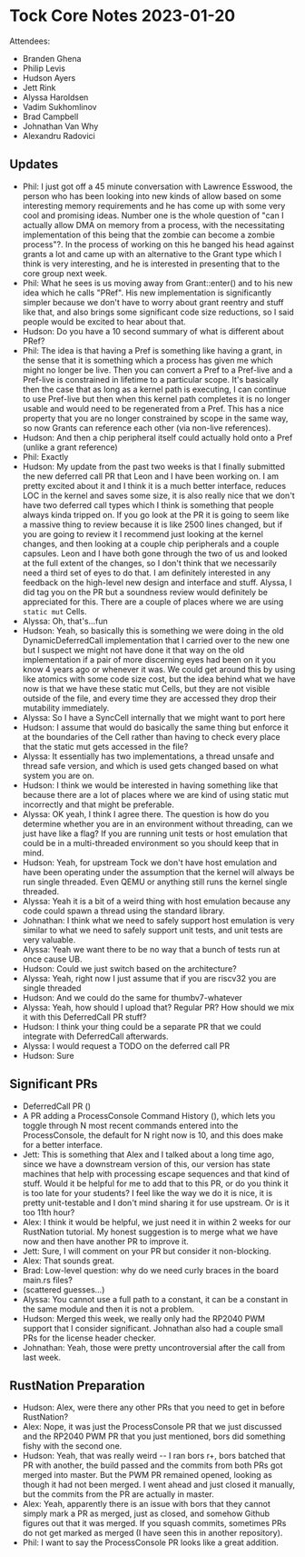 # Tock Core Notes 2023-01-20

Attendees:
 - Branden Ghena
 - Philip Levis
 - Hudson Ayers
 - Jett Rink
 - Alyssa Haroldsen
 - Vadim Sukhomlinov
 - Brad Campbell
 - Johnathan Van Why
 - Alexandru Radovici

## Updates
 * Phil: I just got off a 45 minute conversation with Lawrence Esswood, the person who has been looking into new kinds of allow based on some interesting memory requirements and he has come up with some very cool and promising ideas. Number one is the whole question of "can I actually allow DMA on memory from a process, with the necessitating implementation of this being that the zombie can become a zombie process"?. In the process of working on this he banged his head against grants a lot and came up with an alternative to the Grant type which I think is very interesting, and he is interested in presenting that to the core group next week.
 * Phil: What he sees is us moving away from Grant::enter() and to his new idea which he calls "PRef". His new implementation is significantly simpler because we don't have to worry about grant reentry and stuff like that, and also brings some significant code size reductions, so I said people would be excited to hear about that.
 * Hudson: Do you have a 10 second summary of what is different about PRef?
 * Phil: The idea is that having a Pref is something like having a grant, in the sense that it is something which a process has given me which might no longer be live. Then you can convert a Pref to a Pref-live and a Pref-live is constrained in lifetime to a particular scope. It's basically then the case that as long as a kernel path is executing, I can continue to use Pref-live but then when this kernel path completes it is no longer usable and would need to be regenerated from a Pref. This has a nice property that you are no longer constrained by scope in the same way, so now Grants can reference each other (via non-live references).
 * Hudson: And then a chip peripheral itself could actually hold onto a Pref (unlike a grant reference)
 * Phil: Exactly
 * Hudson: My update from the past two weeks is that I finally submitted the new deferred call PR that Leon and I have been working on. I am pretty excited about it and I think it is a much better interface, reduces LOC in the kernel and saves some size, it is also really nice that we don't have two deferred call types which I think is something that people always kinda tripped on. If you go look at the PR it is going to seem like a massive thing to review because it is like 2500 lines changed, but if you are going to review it I recommend just looking at the kernel changes, and then looking at a couple chip peripherals and a couple capsules. Leon and I have both gone through the two of us and looked at the full extent of the changes, so I don't think that we necessarily need a third set of eyes to do that. I am definitely interested in any feedback on the high-level new design and interface and stuff. Alyssa, I did tag you on the PR but a soundness review would definitely be appreciated for this. There are a couple of places where we are using `static mut` Cells.
 * Alyssa: Oh, that's...fun
 * Hudson: Yeah, so basically this is something we were doing in the old DynamicDeferredCall implementation that I carried over to the new one but I suspect we might not have done it that way on the old implementation if a pair of more discerning eyes had been on it you know 4 years ago or whenever it was. We could get around this by using like atomics with some code size cost, but the idea behind what we have now is that we have these static mut Cells, but they are not visible outside of the file, and every time they are accessed they drop their mutability immediately.
 * Alyssa: So I have a SyncCell internally that we might want to port here
 * Hudson: I assume that would do basically the same thing but enforce it at the boundaries of the Cell rather than having to check every place that the static mut gets accessed in the file?
 * Alyssa: It essentially has two implementations, a thread unsafe and thread safe version, and which is used gets changed based on what system you are on.
 * Hudson: I think we would be interested in having something like that because there are a lot of places where we are kind of using static mut incorrectly and that might be preferable.
 * Alyssa: OK yeah, I think I agree there. The question is how do you determine whether you are in an environment without threading, can we just have like a flag? If you are running unit tests or host emulation that could be in a multi-threaded environment so you should keep that in mind.
 * Hudson: Yeah, for upstream Tock we don't have host emulation and have been operating under the assumption that the kernel will always be run single threaded. Even QEMU or anything still runs the kernel single threaded.
 * Alyssa: Yeah it is a bit of a weird thing with host emulation because any code could spawn a thread using the standard library.
 * Johnathan: I think what we need to safely support host emulation is very similar to what we need to safely support unit tests, and unit tests are very valuable.
 * Alyssa: Yeah we want there to be no way that a bunch of tests run at once cause UB.
 * Hudson: Could we just switch based on the architecture?
 * Alyssa: Yeah, right now I just assume that if you are riscv32 you are single threaded
 * Hudson: And we could do the same for thumbv7-whatever
 * Alyssa: Yeah, how should I upload that? Regular PR? How should we mix it with this DeferredCall PR stuff?
 * Hudson: I think your thing could be a separate PR that we could integrate with DeferredCall afterwards.
 * Alyssa: I would request a TODO on the deferred call PR
 * Hudson: Sure

## Significant PRs
 * DeferredCall PR ()
 * A PR adding a ProcessConsole Command History (), which lets you toggle through N most recent commands entered into the ProcessConsole, the default for N right now is 10, and this does make for a better interface.
 * Jett: This is something that Alex and I talked about a long time ago, since we have a downstream version of this, our version has state machines that help with processing escape sequences and that kind of stuff. Would it be helpful for me to add that to this PR, or do you think it is too late for your students? I feel like the way we do it is nice, it is pretty unit-testable and I don't mind sharing it for use upstream. Or is it too 11th hour?
 * Alex: I think it would be helpful, we just need it in within 2 weeks for our RustNation tutorial. My honest suggestion is to merge what we have now and then have another PR to improve it.
 * Jett: Sure, I will comment on your PR but consider it non-blocking.
 * Alex: That sounds great.
 * Brad: Low-level question: why do we need curly braces in the board main.rs files?
 * (scattered guesses...)
 * Alyssa: You cannot use a full path to a constant, it can be a constant in the same module and then it is not a problem.
 * Hudson: Merged this week, we really only had the RP2040 PWM support that I consider significant. Johnathan also had a couple small PRs for the license header checker.
 * Johnathan: Yeah, those were pretty uncontroversial after the call from last week.


## RustNation Preparation
 * Hudson: Alex, were there any other PRs that you need to get in before RustNation?
 * Alex: Nope, it was just the ProcessConsole PR that we just discussed and the RP2040 PWM PR that you just mentioned, bors did something fishy with the second one.
 * Hudson: Yeah, that was really weird -- I ran bors r+, bors batched that PR with another, the build passed and the commits from both PRs got merged into master. But the PWM PR remained opened, looking as though it had not been merged. I went ahead and just closed it manually, but the commits from the PR are actually in master.
 * Alex: Yeah, apparently there is an issue with bors that they cannot simply mark a PR as merged, just as closed, and somehow Github figures out that it was merged. If you squash commits, sometimes PRs do not get marked as merged (I have seen this in another repository).
 * Phil: I want to say the ProcessConsole PR looks like a great addition.
